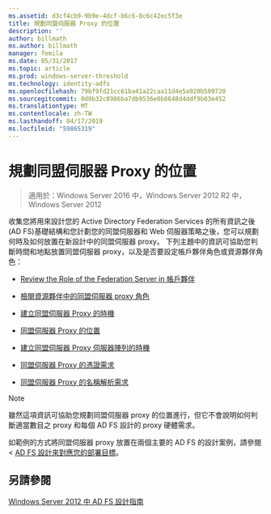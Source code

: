 ```yaml
---
ms.assetid: d3cf4cb9-9b9e-4dcf-b6c6-8c6c42ec5f3e
title: 規劃同盟伺服器 Proxy 的位置
description: ''
author: billmath
ms.author: billmath
manager: femila
ms.date: 05/31/2017
ms.topic: article
ms.prod: windows-server-threshold
ms.technology: identity-adfs
ms.openlocfilehash: 79bf9fd21cc61ba41a22caa11d4e5a920b509720
ms.sourcegitcommit: 0d0b32c8986ba7db9536e0b8648d4ddf9b03e452
ms.translationtype: MT
ms.contentlocale: zh-TW
ms.lasthandoff: 04/17/2019
ms.locfileid: "59865319"
---
```

# <a name="planning-federation-server-proxy-placement"></a>規劃同盟伺服器 Proxy 的位置

>適用於：Windows Server 2016 中，Windows Server 2012 R2 中，Windows Server 2012

收集您將用來設計您的 Active Directory Federation Services 的所有資訊之後\(AD FS\)基礎結構和您計劃您的同盟伺服器和 Web 伺服器策略之後，您可以規劃何時及如何放置在新設計中的同盟伺服器 proxy。 下列主題中的資訊可協助您判斷時間和地點放置同盟伺服器 proxy，以及是否要設定帳戶夥伴角色或資源夥伴角色：  
  
-   [Review the Role of the Federation Server in 帳戶夥伴](Review-the-Role-of-the-Federation-Server-in-the-Account-Partner.md)  
  
-   [檢閱資源夥伴中的同盟伺服器 proxy 角色](Review-the-Role-of-the-Federation-Server-Proxy-in-the-Resource-Partner.md)  
  
-   [建立同盟伺服器 Proxy 的時機](When-to-Create-a-Federation-Server-Proxy.md)  
  
-   [同盟伺服器 Proxy 的位置](Where-to-Place-a-Federation-Server-Proxy.md)  
  
-   [建立同盟伺服器 Proxy 伺服器陣列的時機](When-to-Create-a-Federation-Server-Proxy-Farm.md)  
  
-   [同盟伺服器 Proxy 的憑證需求](Certificate-Requirements-for-Federation-Server-Proxies.md)  
  
-   [同盟伺服器 Proxy 的名稱解析需求](Name-Resolution-Requirements-for-Federation-Server-Proxies.md)  
  
> [!NOTE]  
> 雖然這項資訊可協助您規劃同盟伺服器 proxy 的位置進行，但它不會說明如何判斷適當數目之 proxy 和每個 AD FS 設計的 proxy 硬體需求。  
  
如範例的方式將同盟伺服器 proxy 放置在兩個主要的 AD FS 的設計案例，請參閱 < [AD FS 設計來對應您的部署目標](Mapping-Your-Deployment-Goals-to-an-AD-FS-Design.md)。  

## <a name="see-also"></a>另請參閱
[Windows Server 2012 中 AD FS 設計指南](AD-FS-Design-Guide-in-Windows-Server-2012.md)
  

